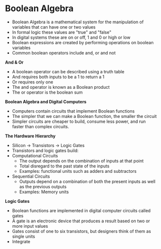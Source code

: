 # Boolean Algebra

- Boolean Algebra is a mathematical system for the manipulation of variables that can have one or two values
- In formal logic these values are "true" and "false" 
- In digital systems these are on or off, 1 and 0 or high or low
- Boolean expressions are created by performing operations on boolean variables
- Common boolean operators include and, or and not

**And & Or**

- A boolean operator can be described using a truth table
- And requires both inputs to be a 1 to return a 1
- Or requires only one
- The and operator is known as a Boolean product
- The or operator is the boolean sum

**Boolean Algebra and Digital Computers**
- Computers contain circuits that implement Boolean functions
- The simpler that we can make a Boolean function, the smaller the circuit
- Simpler circuits are cheaper to build, consume less power, and run faster than complex circuits. 

**The Hardware Hierarchy**
- Silicon -> Transistors -> Logic Gates
- Transistors and logic gates build:
- Computational Circuits
	- The output depends on the combination of inputs at that point
	- Total disregard to the past state of the inputs
	- Examples: functional units such as adders and subtractors
- Sequential Circuits
	- Outputs depend on a combination of both the present inputs as well as the previous outputs
	- Examples: Memory units

**Logic Gates**
- Boolean functions are implemented in digital computer circuits called gates
- A gate is an electronic device that produces a result based on two or more input values
- Gates consist of one to six transistors, but designers think of them as single units
- Integrate

